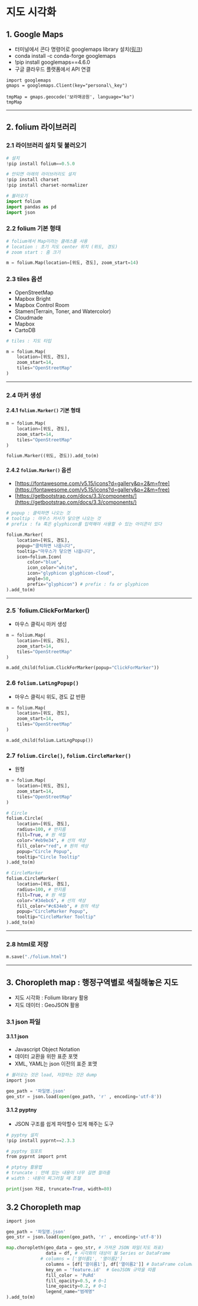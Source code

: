지도 시각화
===

## 1. Google Maps
- 터미널에서 콘다 명령어로 googlemaps library 설치([링크](https://anaconda.org/conda-forge/googlemaps))
- conda install -c conda-forge googlemaps
- !pip install googlemaps==4.6.0
- 구글 클라우드 플랫폼에서 API 연결
```
import googlemaps  
gmaps = googlemaps.Client(key="personal\_key")

tmpMap = gmaps.geocode('보라매공원', language="ko")  
tmpMap
```

___

## 2. folium 라이브러리
### 2.1 라이브러리 설치 및 불러오기
```python
# 설치
!pip install folium==0.5.0

# 안되면 아래의 라이브러리도 설치
!pip install charset 
!pip install charset-normalizer

# 불러오기
import folium
import pandas as pd 
import json 
```

### 2.2 folium 기본 형태
```python
# folium에서 Map이라는 클래스를 사용   
# location : 초기 지도 center 위치 (위도, 경도)    
# zoom start : 줌 크기   

m = folium.Map(location=[위도, 경도], zoom_start=14)
```

### 2.3 tiles 옵션
- OpenStreetMap   
- Mapbox Bright   
- Mapbox Control Room   
- Stamen(Terrain, Toner, and Watercolor)    
- Cloudmade    
- Mapbox    
- CartoDB      
```python
# tiles : 지도 타입

m = folium.Map(
    location=[위도, 경도], 
    zoom_start=14,
    tiles="OpenStreetMap"
)
```
___

### 2.4 마커 생성
#### 2.4.1 `folium.Marker()` 기본 형태
```python
m = folium.Map(
    location=[위도, 경도], 
    zoom_start=14,
    tiles="OpenStreetMap"
)

folium.Marker((위도, 경도)).add_to(m)
```
#### 2.4.2 `folium.Marker()` 옵션
- [https://fontawesome.com/v5.15/icons?d=gallery&p=2&m=free](https://fontawesome.com/v5.15/icons?d=gallery&p=2&m=free) 
- [https://getbootstrap.com/docs/3.3/components/](https://getbootstrap.com/docs/3.3/components/)
```python
# popup : 클릭하면 나오는 것
# tooltip : 마우스 커서가 닿으면 나오는 것
# prefix : fa 혹은 glyphicon를 입력해야 사용할 수 있는 아이콘이 있다

folium.Marker(
    location=[위도, 경도],
    popup="클릭하면 나옵니다",
    tooltip="마우스가 닿으면 나옵니다",
    icon=folium.Icon(
        color="blue",
        icon_color="white",
        icon="glyphicon glyphicon-cloud",
        angle=50, 
        prefix="glyphicon") # prefix : fa or glyphicon
).add_to(m)
```

___

### 2.5 `folium.ClickForMarker()
- 마우스 클릭시 마커 생성
```python
m = folium.Map(
    location=[위도, 경도], 
    zoom_start=14,
    tiles="OpenStreetMap"
)

m.add_child(folium.ClickForMarker(popup="ClickForMarker"))
```

### 2.6 `folium.LatLngPopup()`
- 마우스 클릭시 위도, 경도 값 반환
```python
m = folium.Map(
    location=[위도, 경도], 
    zoom_start=14,
    tiles="OpenStreetMap"
)

m.add_child(folium.LatLngPopup())
```


### 2.7 `folium.Circle()`, `folium.CircleMarker()`
- 원형 
```python
m = folium.Map(
    location=[위도, 경도], 
    zoom_start=14,
    tiles="OpenStreetMap"
)

# Circle 
folium.Circle(
    location=[위도, 경도],
    radius=100, # 반지름
    fill=True, # 원 색칠
    color="#eb9e34", # 선의 색상
    fill_color="red", # 원의 색상
    popup="Circle Popup",
    tooltip="Circle Tooltip"
).add_to(m)

# CircleMarker
folium.CircleMarker(
    location=[위도, 경도],
    radius=100, # 반지름
    fill=True, # 원 색칠
    color="#34ebc6", # 선의 색상
    fill_color="#c634eb", # 원의 색상
    popup="CircleMarker Popup",
    tooltip="CircleMarker Tooltip"
).add_to(m)
```
___

### 2.8 html로 저장
```python
m.save("./folium.html")
```
___

## 3. Choropleth map : 행정구역별로 색칠해놓은 지도
- 지도 시각화 : Folium library 활용   
- 지도 데이터 : GeoJSON 활용   

### 3.1 json 파일
#### 3.1.1 json
- Javascript Object Notation   
- 데이터 교환을 위한 표준 포맷   
- XML, YAML는 json 이전의 표준 포맷   
```python
# 불러오는 것은 load, 저장하는 것은 dump
import json

geo_path = '파일명.json'
geo_str = json.load(open(geo_path, 'r' , encoding='utf-8'))
```

#### 3.1.2 pyptny
- JSON 구조를 쉽게 파악할수 있게 해주는 도구   
```python
# pyptny 설치
!pip install pyprnt==2.3.3

# pyptny 임포트
from pyprnt import prnt

# ptptny 활용법
# truncate : 안에 있는 내용이 너무 길면 잘라줌
# width : 내용이 찌그러질 때 조절

print(json 자료, truncate=True, width=80)
```

## 3.2 Choropleth map
```python
import json

geo_path = '파일명.json'
geo_str = json.load(open(geo_path, 'r' , encoding='utf-8'))

map.choropleth(geo_data = geo_str, # 가져온 JSON 파일(지도 좌표)
               data = df, # 시각화의 대상이 될 Series or DataFrame
             # columns = ['열이름1', '열이름2']
               columns = [df['열이름1'], df['열이름2']] # DataFrame columns (가져올 열이 인덱스 열일 때는 df.index)
               key_on = 'feature.id'  # GeoJSON 규약을 따름
               fill_color = 'PuRd' 
               fill_opacity=0.5, # 0~1 
               line_opacity=0.2, # 0~1 
               legend_name="범례명"    
).add_to(m)
```

